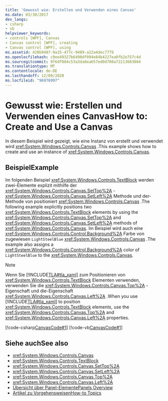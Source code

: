 ```yaml
---
title: 'Gewusst wie: Erstellen und Verwenden eines Canvas'
ms.date: 03/30/2017
dev_langs:
- csharp
- vb
helpviewer_keywords:
- controls [WPF], Canvas
- Canvas control [WPF], creating
- Canvas control [WPF], using
ms.assetid: 420b9487-9a15-477c-9489-a22a4dec7779
ms.openlocfilehash: c9ee49327b6490df094e84b4227ea0fb2e757c4d
ms.sourcegitcommit: 9f6df084c53a3da0ea657ed0d708a72213683084
ms.translationtype: MT
ms.contentlocale: de-DE
ms.lasthandoff: 12/09/2020
ms.locfileid: "96976997"
---
```

# <a name="how-to-create-and-use-a-canvas"></a><span data-ttu-id="db44a-102">Gewusst wie: Erstellen und Verwenden eines Canvas</span><span class="sxs-lookup"><span data-stu-id="db44a-102">How to: Create and Use a Canvas</span></span>
<span data-ttu-id="db44a-103">In diesem Beispiel wird gezeigt, wie eine Instanz von erstellt und verwendet wird <xref:System.Windows.Controls.Canvas> .</span><span class="sxs-lookup"><span data-stu-id="db44a-103">This example shows how to create and use an instance of <xref:System.Windows.Controls.Canvas>.</span></span>  
  
## <a name="example"></a><span data-ttu-id="db44a-104">Beispiel</span><span class="sxs-lookup"><span data-stu-id="db44a-104">Example</span></span>  
 <span data-ttu-id="db44a-105">Im folgenden Beispiel <xref:System.Windows.Controls.TextBlock> werden zwei-Elemente explizit mithilfe der <xref:System.Windows.Controls.Canvas.SetTop%2A> - <xref:System.Windows.Controls.Canvas.SetLeft%2A> Methode und der-Methode von positioniert <xref:System.Windows.Controls.Canvas> .</span><span class="sxs-lookup"><span data-stu-id="db44a-105">The following example explicitly positions two <xref:System.Windows.Controls.TextBlock> elements by using the <xref:System.Windows.Controls.Canvas.SetTop%2A> and <xref:System.Windows.Controls.Canvas.SetLeft%2A> methods of <xref:System.Windows.Controls.Canvas>.</span></span> <span data-ttu-id="db44a-106">Im Beispiel wird auch eine <xref:System.Windows.Controls.Control.Background%2A> Farbe von zugewiesen `LightSteelBlue` <xref:System.Windows.Controls.Canvas> .</span><span class="sxs-lookup"><span data-stu-id="db44a-106">The example also assigns a <xref:System.Windows.Controls.Control.Background%2A> color of `LightSteelBlue` to the <xref:System.Windows.Controls.Canvas>.</span></span>  
  
> [!NOTE]
> <span data-ttu-id="db44a-107">Wenn Sie [!INCLUDE[TLA#tla_xaml](../../../includes/tlasharptla-xaml-md.md)] zum Positionieren von <xref:System.Windows.Controls.TextBlock> Elementen verwenden, verwenden Sie die <xref:System.Windows.Controls.Canvas.Top%2A> -Eigenschaft und die-Eigenschaft <xref:System.Windows.Controls.Canvas.Left%2A> .</span><span class="sxs-lookup"><span data-stu-id="db44a-107">When you use [!INCLUDE[TLA#tla_xaml](../../../includes/tlasharptla-xaml-md.md)] to position <xref:System.Windows.Controls.TextBlock> elements, use the <xref:System.Windows.Controls.Canvas.Top%2A> and <xref:System.Windows.Controls.Canvas.Left%2A> properties.</span></span>  
  
 [!code-csharp[CanvasCode#1](~/samples/snippets/csharp/VS_Snippets_Wpf/CanvasCode/CSharp/Canvas_Code.cs#1)]
 [!code-vb[CanvasCode#1](~/samples/snippets/visualbasic/VS_Snippets_Wpf/CanvasCode/VisualBasic/canvas_vb.vb#1)]  
  
## <a name="see-also"></a><span data-ttu-id="db44a-108">Siehe auch</span><span class="sxs-lookup"><span data-stu-id="db44a-108">See also</span></span>

- <xref:System.Windows.Controls.Canvas>
- <xref:System.Windows.Controls.TextBlock>
- <xref:System.Windows.Controls.Canvas.SetTop%2A>
- <xref:System.Windows.Controls.Canvas.SetLeft%2A>
- <xref:System.Windows.Controls.Canvas.Top%2A>
- <xref:System.Windows.Controls.Canvas.Left%2A>
- [<span data-ttu-id="db44a-109">Übersicht über Panel-Elemente</span><span class="sxs-lookup"><span data-stu-id="db44a-109">Panels Overview</span></span>](panels-overview.md)
- [<span data-ttu-id="db44a-110">Artikel zu Vorgehensweisen</span><span class="sxs-lookup"><span data-stu-id="db44a-110">How-to Topics</span></span>](canvas-how-to-topics.md)
